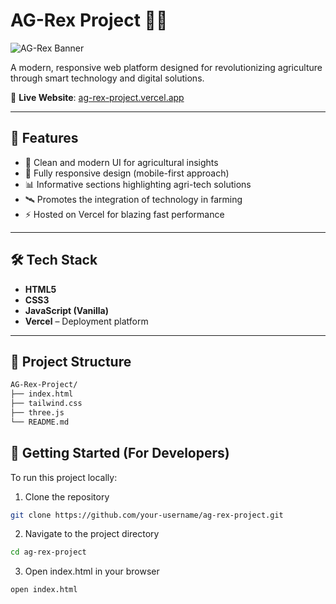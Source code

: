 # AG-Rex Project 🌾🚜

![AG-Rex Banner](https://img.pikbest.com/png-images/20241228/a-agriculture-logo-design-concept-_11313614.png!f305cw) <!-- Replace with actual banner image link if available -->

A modern, responsive web platform designed for revolutionizing agriculture through smart technology and digital solutions.

🔗 **Live Website**: [ag-rex-project.vercel.app](https://ag-rex-project.vercel.app/)

---

## 📌 Features

- 🌱 Clean and modern UI for agricultural insights
- 📱 Fully responsive design (mobile-first approach)
- 📊 Informative sections highlighting agri-tech solutions
- 🛰️ Promotes the integration of technology in farming
- ⚡ Hosted on Vercel for blazing fast performance

---

## 🛠️ Tech Stack

- **HTML5**
- **CSS3**
- **JavaScript (Vanilla)**
- **Vercel** – Deployment platform

---

## 📁 Project Structure

```bash
AG-Rex-Project/
├── index.html
├── tailwind.css
├── three.js
└── README.md
```

## 🚀 Getting Started (For Developers)
To run this project locally:

1. Clone the repository
```bash
git clone https://github.com/your-username/ag-rex-project.git
```
2. Navigate to the project directory
```bash
cd ag-rex-project
```
3. Open index.html in your browser
```bash
open index.html
```



